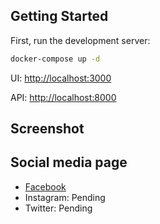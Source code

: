 ## Getting Started

First, run the development server:

```bash
docker-compose up -d
```

UI: [http://localhost:3000](http://localhost:3000)

API: [http://localhost:8000](http://localhost:8000)

## Screenshot

## Social media page

- [Facebook](https://www.facebook.com/profile.php?id=61551257229044)
- Instagram: Pending
- Twitter: Pending
